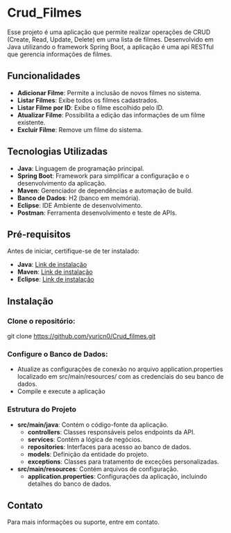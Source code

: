 # Crud_Filmes

Esse projeto é uma aplicação que permite realizar operações de CRUD (Create, Read, Update, Delete) em uma lista de filmes. Desenvolvido em Java utilizando o framework Spring Boot, a aplicação é uma api RESTful que gerencia informações de filmes.

## Funcionalidades

- **Adicionar Filme**: Permite a inclusão de novos filmes no sistema.
- **Listar Filmes**: Exibe todos os filmes cadastrados.
- **Listar Filme por ID**: Exibe o filme escolhido pelo ID.
- **Atualizar Filme**: Possibilita a edição das informações de um filme existente.
- **Excluir Filme**: Remove um filme do sistema.

## Tecnologias Utilizadas

- **Java**: Linguagem de programação principal.
- **Spring Boot**: Framework para simplificar a configuração e o desenvolvimento da aplicação.
- **Maven**: Gerenciador de dependências e automação de build.
- **Banco de Dados**: H2 (banco em memória).
- **Eclipse**: IDE Ambiente de desenvolvimento.
- **Postman**: Ferramenta desenvolvimento e teste de APIs. 

## Pré-requisitos

Antes de iniciar, certifique-se de ter instalado:

- **Java**: [Link de instalação](https://www.oracle.com/java/technologies/javase-jdk8-downloads.html)
- **Maven**: [Link de instalação](https://maven.apache.org/download.cgi)
- **Eclipse**: [Link de instalação](https://eclipseide.org/)

## Instalação

### Clone o repositório:
git clone https://github.com/yuricn0/Crud_filmes.git

### Configure o Banco de Dados:

- Atualize as configurações de conexão no arquivo application.properties localizado em src/main/resources/ com as credenciais do seu banco de dados.
- Compile e execute a aplicação

### Estrutura do Projeto

- **src/main/java**: Contém o código-fonte da aplicação.
  - **controllers**: Classes responsáveis pelos endpoints da API.
  - **services**: Contém a lógica de negócios.
  - **repositories**: Interfaces para acesso ao banco de dados.
  - **models**: Definição da entidade do projeto.
  - **exceptions**: Classes para tratamento de exceções personalizadas.
- **src/main/resources**: Contém arquivos de configuração.
  - **application.properties**: Configurações da aplicação, incluindo detalhes do banco de dados.

## Contato
Para mais informações ou suporte, entre em contato. 


